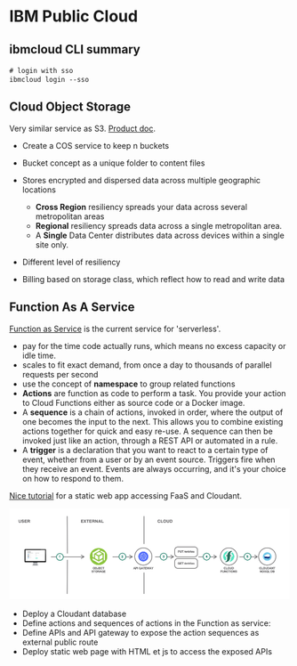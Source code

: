 # IBM Public Cloud

## ibmcloud CLI summary

```shell
# login with sso
ibmcloud login --sso
```


## Cloud Object Storage

Very similar service as S3. [Product doc](https://cloud.ibm.com/docs/services/cloud-object-storage/about-cos.html#about-ibm-cloud-object-storage). 

* Create a COS service to keep n buckets
* Bucket concept as a unique folder to content files
* Stores encrypted and dispersed data across multiple geographic locations

    * **Cross Region** resiliency spreads your data across several metropolitan areas
    * **Regional** resiliency spreads data across a single metropolitan area. 
    * A **Single** Data Center distributes data across devices within a single site only.
* Different level of resiliency
* Billing based on storage class, which reflect how to read and write data

## Function As A Service

[Function as Service](https://cloud.ibm.com/functions/learn/concepts) is the current service for 'serverless'.

* pay for the time code actually runs, which means no excess capacity or idle time. 
* scales to fit exact demand, from once a day to thousands of parallel requests per second
* use the concept of **namespace** to group related functions
* **Actions** are function as code to perform a task. You provide your action to Cloud Functions either as source code or a Docker image.
* A **sequence** is a chain of actions, invoked in order, where the output of one becomes the input to the next. This allows you to combine existing actions together for quick and easy re-use. A sequence can then be invoked just like an action, through a REST API or automated in a rule.
* A **trigger** is a declaration that you want to react to a certain type of event, whether from a user or by an event source. Triggers fire when they receive an event. Events are always occurring, and it's your choice on how to respond to them.

[Nice tutorial](https://pages.github.ibm.com/lab-in-a-box/tutorials-to-gitbook/serverless-api-webapp/) for a static web app accessing FaaS and Cloudant. 

 ![Web App with FaaS](./images/ic/faas-ex-1.png)

 * Deploy a Cloudant database
 * Define actions and sequences of actions in the Function as service:
 * Define APIs and API gateway to expose the action sequences as external public route
 * Deploy static web page with HTML et js to access the exposed APIs